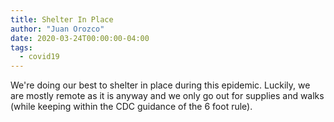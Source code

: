 ```yaml
---
title: Shelter In Place
author: "Juan Orozco"
date: 2020-03-24T00:00:00-04:00
tags:
  - covid19
---
```


We're doing our best to shelter in place during this epidemic. Luckily, we are mostly remote as it is anyway and we only go out for supplies and walks (while keeping within the CDC guidance of the 6 foot rule).
